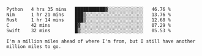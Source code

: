 
<!--START_SECTION:waka-->
```text
Python   4 hrs 35 mins   ███████████▓░░░░░░░░░░░░░   46.76 % 
Nim      1 hr 21 mins    ███▒░░░░░░░░░░░░░░░░░░░░░   13.76 % 
Rust     1 hr 14 mins    ███▒░░░░░░░░░░░░░░░░░░░░░   12.68 % 
C        42 mins         █▓░░░░░░░░░░░░░░░░░░░░░░░   07.29 % 
Swift    32 mins         █▒░░░░░░░░░░░░░░░░░░░░░░░   05.53 % 
```
<!--END_SECTION:waka-->

```
I'm a million miles ahead of where I'm from, but I still have another million miles to go.
```
